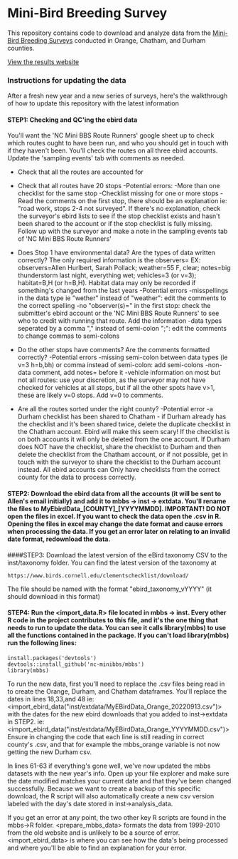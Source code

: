 # Mini-Bird Breeding Survey

This repository contains code to download and analyze data from the [Mini-Bird Breeding Surveys](http://minibbs.us) conducted in Orange, Chatham, and Durham counties.

[View the results website](http://minibbs.us)


### Instructions for updating the data
After a fresh new year and a new series of surveys, here's the walkthrough of how to update this repository with the latest information

#### STEP1: Checking and QC'ing the ebird data
You'll want the 'NC Mini BBS Route Runners' google sheet up to check which routes ought to have been run, and who you should get in touch with if they haven't been. You'll check the routes on all three ebird accounts. Update the 'sampling events' tab with comments as needed.
 - Check that all the routes are accounted for 
 - Check that all routes have 20 stops 
   -Potential errors: 
    -More than one checklist for the same stop
    -Checklist missing for one or more stops
    -Read the comments on the first stop, there should be an explanation ie: "road work, stops 2-4 not surveyed". If there's no explanation, check the surveyor's ebird lists to see if the stop checklist exists and hasn't been shared to the account or if the stop checklist is fully missing. Follow up with the surveyor and make a note in the sampling events tab of 'NC Mini BBS Route Runners'

 - Does Stop 1 have environmental data? Are the types of data written correctly? The only required information is the observers=
EX: observers=Allen Hurlbert, Sarah Pollack; weather=55 F, clear; notes=big thunderstorm last night, everything wet; vehicles=3 (or v=3); habitat=B,H (or h=B,H). Habitat data may only be recorded if something's changed from the last years
  -Potential errors
   -misspellings in the data type ie "wether" instead of "weather": edit the comments to the correct spelling
   -no "observer(s)=" in the first stop: check the submitter's ebird account or the 'NC Mini BBS Route Runners' to see who to credit with running that route. Add the information
   -data types seperated by a comma "," instead of semi-colon ";": edit the comments to change commas to semi-colons

 - Do the other stops have comments? Are the comments formatted correctly?
   -Potential errors
    -missing semi-colon between data types (ie v=3 h=b,bh) or comma instead of semi-colon: add semi-colons 
    -non-data comment, add notes= before it
    -vehicle information on most but not all routes: use your discretion, as the surveyor may not have checked for vehicles at all stops, but if all the other spots have v>1, these are likely v=0 stops. Add v=0 to comments.

 - Are all the routes sorted under the right county? 
   -Potential error
    -a Durham checklist has been shared to Chatham - if Durham already has the checklist and it's been shared twice, delete the duplicate checklist in the Chatham account. Ebird will make this seem scary! If the checklist is on both accounts it will only be deleted from the one account. If Durham does NOT have the checklist, share the checklist to Durham and then delete the checklist from the Chatham account, or if not possible, get in touch with the surveyor to share the checklist to the Durham account instead. All ebird accounts can Only have checklists from the correct county for the data to process correctly.

#### STEP2: Download the ebird data from all the accounts (it will be sent to Allen's email initially) and add it to mbbs -> inst -> extdata. You'll rename the files to MyEbirdData_[COUNTY]_[YYYYMMDD]. IMPORTANT! DO NOT open the files in excel. If you want to check the data open the .csv in R. Opening the files in excel may change the date format and cause errors when processing the data. If you get an error later on relating to an invalid date format, redownload the data.

####STEP3: Download the latest version of the eBird taxonomy CSV to the inst/taxonomy folder. You can find the latest version of the taxonomy at 

	https://www.birds.cornell.edu/clementschecklist/download/

The file should be named with the format "ebird_taxonomy_vYYYY" (it should download in this format)

#### STEP4: Run the <import_data.R> file located in mbbs -> inst. Every other R code in the project contributes to this file, and it's the one thing that needs to run to update the data. You can see it calls library(mbbs) to use all the functions contained in the package. If you can't load library(mbbs) run the following lines:

	install.packages('devtools')
	devtools::install_github('nc-minibbs/mbbs')
	library(mbbs) 

To run the new data, first you'll need to replace the .csv files being read in to create the Orange, Durham, and Chatham dataframes. You'll replace the dates in lines 18,33,and 48 ie: 		
	<import_ebird_data("inst/extdata/MyEBirdData_Orange_20220913.csv")>
with the dates for the new ebird downloads that you added to inst->extdata in STEP2. 
ie:    <import_ebird_data("inst/extdata/MyEBirdData_Orange_YYYYMMDD.csv")>
Ensure in changing the code that each line is still reading in correct county's .csv, and that for example the mbbs_orange variable is not now getting the new Durham csv.

In lines 61-63 if everything's gone well, we've now updated the mbbs datasets with the new year's info. Open up your file explorer and make sure the date modified matches your current date and that they've been changed successfully. Because we want to create a backup of this specific download, the R script will also automatically create a new csv version labeled with the day's date stored in inst->analysis_data. 

If you get an error at any point, the two other key R scripts are found in the mbbs->R folder. <prepare_mbbs_data> formats the data from 1999-2010 from the old website and is unlikely to be a source of error. <import_ebird_data> is where you can see how the data's being processed and where you'll be able to find an explanation for your error.